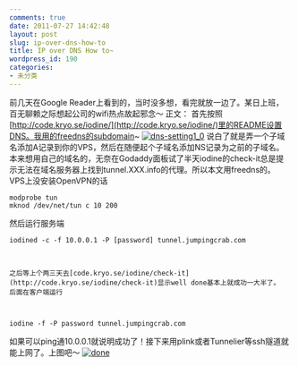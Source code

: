 ```yaml
---
comments: true
date: 2011-07-27 14:42:48
layout: post
slug: ip-over-dns-how-to
title: IP over DNS How to~
wordpress_id: 190
categories:
- 未分类
---
```


前几天在Google Reader上看到的，当时没多想，看完就放一边了。某日上班，百无聊赖之际想起公司的wifi热点故起邪念～
正文：
    首先按照[http://code.kryo.se/iodine/](http://code.kryo.se/iodine/)里的README设置DNS。我用的freedns的subdomain~
   [![dns-setting1_0](http://blog.izheteng.us/wp-content/gallery/blog/thumbs/thumbs_dns-setting1_0.jpg)](http://blog.izheteng.us/wp-content/gallery/blog/dns-setting1_0.jpg)
   说白了就是弄一个子域名添加A记录到你的VPS，然后在随便起个子域名添加NS记录为之前的子域名。本来想用自己的域名的，无奈在Godaddy面板试了半天iodine的check-it总是提示无法在域名服务器上找到tunnel.XXX.info的代理。所以本文用freedns的。
    VPS上没安装OpenVPN的话
    
    modprobe tun
    mknod /dev/net/tun c 10 200


然后运行服务端 
     
    
     
    iodined -c -f 10.0.0.1 -P [password] tunnel.jumpingcrab.com
         


    之后等上个两三天去[code.kryo.se/iodine/check-it](http://code.kryo.se/iodine/check-it)显示well done基本上就成功一大半了。
    后面在客户端运行 
      
    
    
    iodine -f -P password tunnel.jumpingcrab.com
          


如果可以ping通10.0.0.1就说明成功了！接下来用plink或者Tunnelier等ssh隧道就能上网了。上图吧～
[![done](http://blog.izheteng.us/wp-content/gallery/blog/thumbs/thumbs_done.jpg)](http://blog.izheteng.us/wp-content/gallery/blog/done.jpg)



